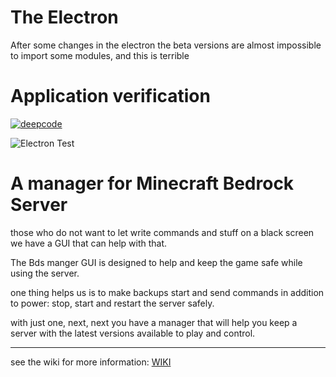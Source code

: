 # The Electron

After some changes in the electron the beta versions are almost impossible to import some modules, and this is terrible

# Application verification

[![deepcode](https://www.deepcode.ai/api/gh/badge?key=eyJhbGciOiJIUzI1NiIsInR5cCI6IkpXVCJ9.eyJwbGF0Zm9ybTEiOiJnaCIsIm93bmVyMSI6IkJkcy1NYW5lZ2VyIiwicmVwbzEiOiJCZHNfTWFuZWdlciIsImluY2x1ZGVMaW50IjpmYWxzZSwiYXV0aG9ySWQiOjI2MTI5LCJpYXQiOjE2MDg5MDAxMTF9.gDdqv3BV0UnW945q79sVi1EyOMHxjzlt_lmVzxBxOOo)](https://www.deepcode.ai/app/gh/Bds-Maneger/Bds-Maneger/_/dashboard?utm_content=gh%2FBds-Maneger%2FBds-Maneger)

![Electron Test](https://github.com/Bds-Maneger/Bds-Maneger/workflows/Electron%20Test/badge.svg)

# A manager for Minecraft Bedrock Server

those who do not want to let write commands and stuff on a black screen we have a GUI that can help with that.

The Bds manger GUI is designed to help and keep the game safe while using the server.

one thing helps us is to make backups start and send commands in addition to power: stop, start and restart the server safely.

with just one, next, next you have a manager that will help you keep a server with the latest versions available to play and control.

----

see the wiki for more information: [WIKI](https://github.com/Bds-Maneger/Bds-Maneger/wiki)
